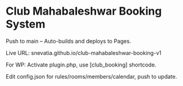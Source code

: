 # Club Mahabaleshwar Booking System

Push to main – Auto-builds and deploys to Pages.

Live URL: snevatia.github.io/club-mahabaleshwar-booking-v1

For WP: Activate plugin.php, use [club_booking] shortcode.

Edit config.json for rules/rooms/members/calendar, push to update.
